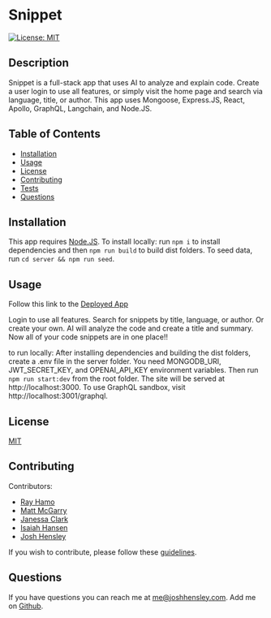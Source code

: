 # Snippet

[![License: MIT](https://img.shields.io/badge/License-MIT-yellow.svg)](https://opensource.org/licenses/MIT)

## Description

Snippet is a full-stack app that uses AI to analyze and explain code.  Create a user login to use all features, or simply visit the home page and search via language, title, or author.
This app uses Mongoose, Express.JS, React, Apollo, GraphQL, Langchain, and Node.JS.

## Table of Contents


* [Installation](#Installation)
* [Usage](#Usage)
* [License](#License)
* [Contributing](#Contributing)
* [Tests](#Tests)
* [Questions](#Questions)
 

## <a name="Installation"></a>Installation

This app requires [Node.JS](https://nodejs.org/en/download).  To install locally: run `npm i` to install dependencies and then `npm run build` to build dist folders. To seed data, run `cd server && npm run seed`.

## <a name="Usage"></a>Usage

Follow this link to the [Deployed App](https://snippet-vzjo.onrender.com/)

Login to use all features.  Search for snippets by title, language, or author.  Or create your own.  AI will analyze the code and create a title and summary.  Now all of your code snippets are in one place!!

to run locally:  After installing dependencies and building the dist folders, create a .env file in the server folder.  You need MONGODB_URI, JWT_SECRET_KEY, and OPENAI_API_KEY environment variables.  Then run `npm run start:dev` from the root folder.  The site will be served at http://localhost:3000.  To use GraphQL sandbox, visit http://localhost:3001/graphql.

## <a name="license"></a>License

  [MIT](https://opensource.org/licenses/MIT)

## <a name="contributing"></a>Contributing

Contributors:

* [Ray Hamo](https://github.com/rayhamo98)
* [Matt McGarry](https://github.com/mmcgarry13)
* [Janessa Clark](https://github.com/jclark-bcamp)
* [Isaiah Hansen](https://github.com/KeelerZoroth)
* [Josh Hensley](https://github.com/josh-hensley)


If you wish to contribute, please follow these [guidelines](https://www.contributor-covenant.org/version/2/1/code_of_conduct/).

## <a name="questions"></a>Questions

If you have questions you can reach me at me@joshhensley.com. Add me on [Github](github.com/josh-hensley).
